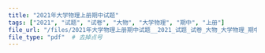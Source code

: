 ```yaml
---
title: "2021年大学物理上册期中试题"
tags: ["2021", "试题", "试卷", "大物", "大学物理", "期中", "上册"]
file_url: "/files/2021年大学物理上册期中试题__2021_试题_试卷_大物_大学物理_期中_上册__.pdf"
file_type: "pdf"  # 去掉点号
---
```




<!-- 文件类型: .pdf -->
<!-- 文件图标: 📄 -->

